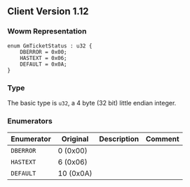 ## Client Version 1.12

### Wowm Representation
```rust,ignore
enum GmTicketStatus : u32 {
    DBERROR = 0x00;
    HASTEXT = 0x06;
    DEFAULT = 0x0A;
}
```
### Type
The basic type is `u32`, a 4 byte (32 bit) little endian integer.
### Enumerators
| Enumerator | Original  | Description | Comment |
| --------- | -------- | ----------- | ------- |
| `DBERROR` | 0 (0x00) |  |  |
| `HASTEXT` | 6 (0x06) |  |  |
| `DEFAULT` | 10 (0x0A) |  |  |

